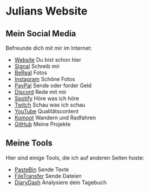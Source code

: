 # Julians Website

## Mein Social Media

Befreunde dich mit mir im Internet:

- [Website](https://veerka.mp) Du bist schon hier
- [Signal](https://signal.me/#eu/JnL6PouqINGbQCUuNhXo69gpY5xPND4QNTH02ntumokkWus1NVRGC490c4jjJo2r) Schreib mir
- [BeReal](https://bere.al/juliansebv) Fotos
- [Instagram](https://instagram.com/juliansebv) Schöne Fotos
- [PayPal](https://paypal.me/juliansebv) Sende oder forder Geld
- [Discord](https://discord.com/invite/ethfHJk9) Rede mit mir
- [Spotify](https://stats.fm/savo) Höre was ich höre
- [Twitch](https://twitch.tv/savo2610) Schau was ich schau
- [YouTube](https://youtube.com/@savo2610) Qualitätscontent
- [Komoot](https://www.komoot.de/user/464140060326) Wandern und Radfahren
- [GitHub](https://github.com/Savo2610) Meine Projekte



## Meine Tools

Hier sind einige Tools, die ich auf anderen Seiten hoste:

- [PasteBin](https://bin.veerka.mp) Sende Texte
- [FileTransfer](https://send.veerka.mp) Sende Dateien
- [DiaryDash](https://diarydash.streamlit.app) Analysiere dein Tagebuch






